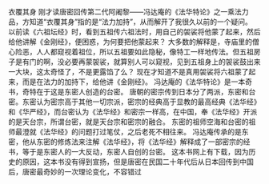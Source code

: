 衣覆其身
  刚才读唐密回传第二代阿阇黎——冯达庵的《法华特论》之一乘法力品，方知道“衣覆其身”指的是“法力加持”，从而解开了我很久以前的一个疑问。
  以前读《六祖坛经》时，看到五祖传六祖法时，用自己的袈裟将他蒙了起来，然后给他讲解《金刚经》，便困惑，为何要把他蒙起来？
  大多数的解释是，寺庙里的僧心险恶，人人都窥视着祖位，所以五祖要如此隐秘，像特工一样地传法。但五祖房子是有门的啊，没必要再蒙袈裟，就算别人可以窥视，见到五祖身上的袈裟鼓出来一大块，这太奇怪了，不是更露馅了么？
   现在才知道不是真用袈裟将六祖蒙了起来，而是在法力的加持下，给他讲《金刚经》。
  冯达庵的《法华特论》是一本奇书，奇特在于这是东密人创造的台密。
  唐朝的密宗传到日本分了两派，东密和台密。东密认为密宗高于其他一切宗派，密宗的经典高于显教的最高经典《法华经》和《华严经》，而台密认为《法华经》和密宗一样高，在中国，奉《法华经》开派的是天台宗，所谓台密，就是天台宗和密宗的融合。
   东密的祖师空海和台密的祖师最澄就《法华经》的问题打过笔仗，之后老死不相往来。
   冯达庵传承的是东密，他从东密的修炼法来注解《法华经》，将《法华经》解释成了一部密宗的经书，等于是东密人的一大反动，东密人自创的台密。
   这本书网上有下载，因为历史的原因，这本书没有得到宣扬，但是唐密在民国二十年代后从日本回传到中国后，唐密最奇妙的一次理论变化，不容错过
 
 
